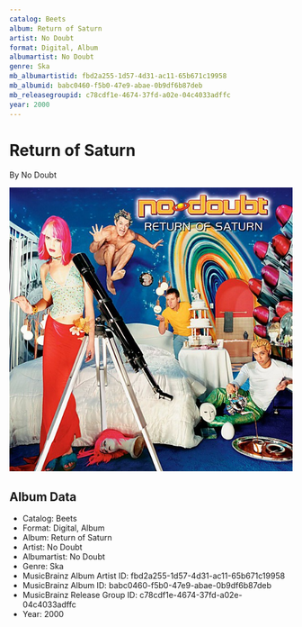 ```yaml
---
catalog: Beets
album: Return of Saturn
artist: No Doubt
format: Digital, Album
albumartist: No Doubt
genre: Ska
mb_albumartistid: fbd2a255-1d57-4d31-ac11-65b671c19958
mb_albumid: babc0460-f5b0-47e9-abae-0b9df6b87deb
mb_releasegroupid: c78cdf1e-4674-37fd-a02e-04c4033adffc
year: 2000
---
```


# Return of Saturn

By No Doubt

![](../../assets/beetscovers/No_Doubt-Return_of_Saturn.jpg)

## Album Data

- Catalog: Beets
- Format: Digital, Album
- Album: Return of Saturn
- Artist: No Doubt
- Albumartist: No Doubt
- Genre: Ska
- MusicBrainz Album Artist ID: fbd2a255-1d57-4d31-ac11-65b671c19958
- MusicBrainz Album ID: babc0460-f5b0-47e9-abae-0b9df6b87deb
- MusicBrainz Release Group ID: c78cdf1e-4674-37fd-a02e-04c4033adffc
- Year: 2000

